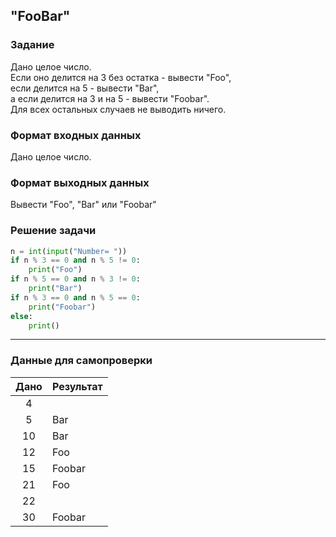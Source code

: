 ## "FooBar"

### Задание

Дано целое число. \
Если оно делится на 3 без остатка - вывести "Foo", \
если делится на 5 - вывести "Bar", \
а если делится на 3 и на 5 - вывести "Foobar". \
Для всех остальных случаев не выводить ничего.

### Формат входных данных

Дано целое число.

### Формат выходных данных

Вывести "Foo", "Bar" или "Foobar"

### Решение задачи

```python
n = int(input("Number= "))
if n % 3 == 0 and n % 5 != 0:
    print("Foo")
if n % 5 == 0 and n % 3 != 0:
    print("Bar")
if n % 3 == 0 and n % 5 == 0:
    print("Foobar")
else:
    print()
```

---

### Данные для самопроверки

| Дано | Результат |
| :---: | --- |
|    4    |  |
|    5    | Bar  |
|    10    | Bar |
|    12    | Foo  |
|    15   | Foobar  |
|    21   | Foo  |
|    22   |   |
|    30   |  Foobar |

